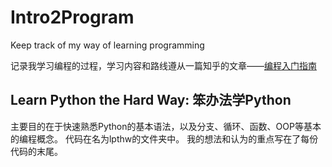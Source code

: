 # Intro2Program
Keep track of my way of learning programming

记录我学习编程的过程，学习内容和路线遵从一篇知乎的文章——[编程入门指南](http://zhuanlan.zhihu.com/xiao-jing-mo/19959253)

## Learn Python the Hard Way: 笨办法学Python
主要目的在于快速熟悉Python的基本语法，以及分支、循环、函数、OOP等基本的编程概念。
代码在名为lpthw的文件夹中。
我的想法和认为的重点写在了每份代码的末尾。